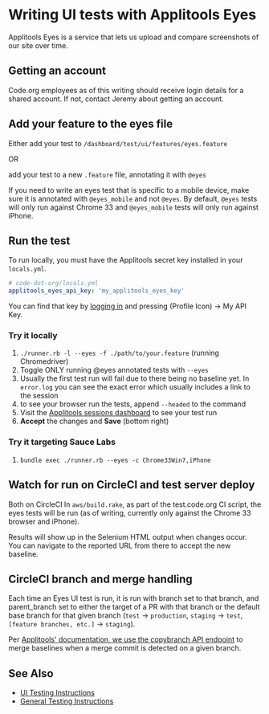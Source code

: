 # Writing UI tests with Applitools Eyes

Applitools Eyes is a service that lets us upload and compare screenshots of our site over time.

## Getting an account

Code.org employees as of this writing should receive login details for a shared account. If not, contact Jeremy about getting an account.

## Add your feature to the eyes file

Either add your test to `/dashboard/test/ui/features/eyes.feature`

OR

add your test to a new `.feature` file, annotating it with `@eyes`

If you need to write an eyes test that is specific to a mobile device, make sure
it is annotated with `@eyes_mobile` and not `@eyes`.  By default, `@eyes` tests
will only run against Chrome 33 and `@eyes_mobile` tests will only run against
iPhone.

## Run the test

To run locally, you must have the Applitools secret key installed in your `locals.yml`.

```yaml
# code-dot-org/locals.yml
applitools_eyes_api_key: 'my_applitools_eyes_key'
```

You can find that key by [logging in](https://eyes.applitools.com/app/sessions/) and pressing (Profile Icon) -> My API Key.

### Try it locally

1. `./runner.rb -l --eyes -f ./path/to/your.feature` (running Chromedriver)
  1. Toggle ONLY running @eyes annotated tests with `--eyes`
  1. Usually the first test run will fail due to there being no baseline yet. In `error.log` you can see the exact error which usually includes a link to the session
  1. to see your browser run the tests, append `--headed` to the command
1. Visit the [Applitools sessions dashboard](https://eyes.applitools.com/app/sessions/) to see your test run
  1. **Accept** the changes and **Save** (bottom right)

### Try it targeting Sauce Labs

1. `bundle exec ./runner.rb --eyes -c Chrome33Win7,iPhone`

## Watch for run on CircleCI and test server deploy

Both on CircleCI In `aws/build.rake`, as part of the test.code.org CI script, the eyes tests will be run (as of writing, currently only against the Chrome 33 browser and iPhone).

Results will show up in the Selenium HTML output when changes occur. You can navigate to the reported URL from there to accept the new baseline.
 
## CircleCI branch and merge handling

Each time an Eyes UI test is run, it is run with branch set to that branch, and parent_branch set to either the target of a PR with that branch or the default base branch for that given branch (`test` -> `production`, `staging` -> `test`, `[feature branches, etc.]` -> `staging`).

Per [Applitools' documentation, we use the copybranch API endpoint](http://support.applitools.com/customer/en/portal/articles/2142886-using-multiple-branches-) to merge baselines when a merge commit is detected on a given branch.

## See Also

* [UI Testing Instructions](../dashboard/test/ui/README.md)
* [General Testing Instructions](../TESTING.md)
